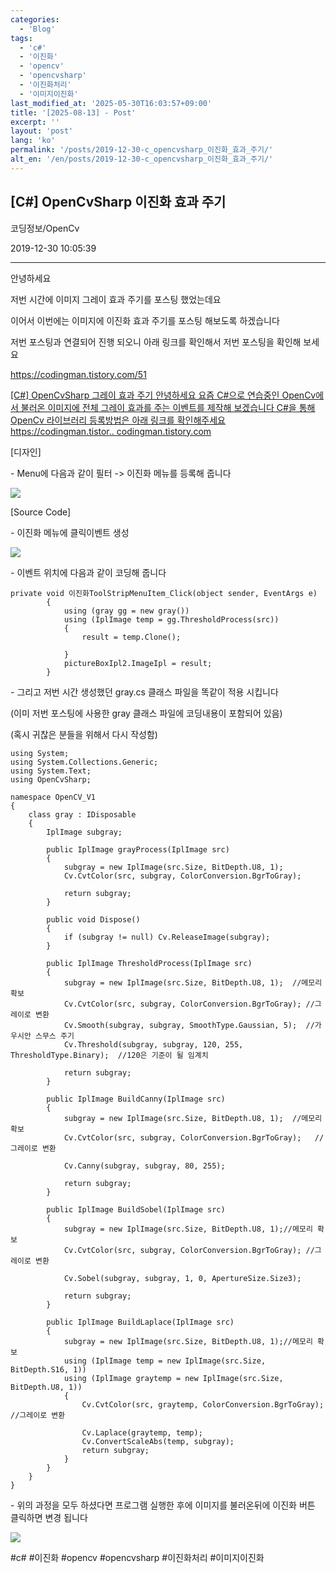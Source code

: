 ```yaml
---
categories:
  - 'Blog'
tags:
  - 'c#'
  - '이진화'
  - 'opencv'
  - 'opencvsharp'
  - '이진화처리'
  - '이미지이진화'
last_modified_at: '2025-05-30T16:03:57+09:00'
title: '[2025-08-13] - Post'
excerpt: ''
layout: 'post'
lang: 'ko'
permalink: '/posts/2019-12-30-c_opencvsharp_이진화_효과_주기/'
alt_en: '/en/posts/2019-12-30-c_opencvsharp_이진화_효과_주기/'
---
```


## [C#] OpenCvSharp 이진화 효과 주기

코딩정보/OpenCv

2019-12-30 10:05:39

* * *

안녕하세요

저번 시간에 이미지 그레이 효과 주기를 포스팅 했었는데요

이어서 이번에는 이미지에 이진화 효과 주기를 포스팅 해보도록 하겠습니다

저번 포스팅과 연결되어 진행 되오니 아래 링크를 확인해서 저번 포스팅을 확인해 보세요

<https://codingman.tistory.com/51>

[ [C#] OpenCvSharp 그레이 효과 주기 안녕하세요 요즘 C#으로 연습중인 OpenCv에서 불러온 이미지에 전체 그레이 효과를
주는 이벤트를 제작해 보겠습니다 C#을 통해 OpenCv 라이브러리 등록방법은 아래 링크를 확인해주세요
https://codingman.tistor.. codingman.tistory.com
](https://codingman.tistory.com/51)

[디자인]

\- Menu에 다음과 같이 필터 -> 이진화 메뉴를 등록해 줍니다

![](/assets/images/c_opencvsharp_이진화_효과_주기/img.jpg)

[Source Code]

\- 이진화 메뉴에 클릭이벤트 생성

![](/assets/images/c_opencvsharp_이진화_효과_주기/img_1.jpg)

\- 이벤트 위치에 다음과 같이 코딩해 줍니다

    
    
    private void 이진화ToolStripMenuItem_Click(object sender, EventArgs e)
            {
                using (gray gg = new gray())
                using (IplImage temp = gg.ThresholdProcess(src))
                {
                    result = temp.Clone();
    
                }
                pictureBoxIpl2.ImageIpl = result;
            }

\- 그리고 저번 시간 생성했던 gray.cs 클래스 파일을 똑같이 적용 시킵니다

(이미 저번 포스팅에 사용한 gray 클래스 파일에 코딩내용이 포함되어 있음)

(혹시 귀찮은 분들을 위해서 다시 작성함)

    
    
    using System;
    using System.Collections.Generic;
    using System.Text;
    using OpenCvSharp;
    
    namespace OpenCV_V1
    {
        class gray : IDisposable
        {
            IplImage subgray;
    
            public IplImage grayProcess(IplImage src)
            {
                subgray = new IplImage(src.Size, BitDepth.U8, 1);
                Cv.CvtColor(src, subgray, ColorConversion.BgrToGray);
    
                return subgray;
            }
    
            public void Dispose()
            {
                if (subgray != null) Cv.ReleaseImage(subgray);
            }
    
            public IplImage ThresholdProcess(IplImage src)
            {
                subgray = new IplImage(src.Size, BitDepth.U8, 1);  //메모리 확보
                Cv.CvtColor(src, subgray, ColorConversion.BgrToGray); //그레이로 변환
                Cv.Smooth(subgray, subgray, SmoothType.Gaussian, 5);  //가우시안 스무스 주기
                Cv.Threshold(subgray, subgray, 120, 255, ThresholdType.Binary);  //120은 기준이 될 임계치
    
                return subgray;
            }
    
            public IplImage BuildCanny(IplImage src)
            {
                subgray = new IplImage(src.Size, BitDepth.U8, 1);  //메모리 확보
                Cv.CvtColor(src, subgray, ColorConversion.BgrToGray);   //그레이로 변환
    
                Cv.Canny(subgray, subgray, 80, 255);
    
                return subgray;
            }
    
            public IplImage BuildSobel(IplImage src)
            {
                subgray = new IplImage(src.Size, BitDepth.U8, 1);//메모리 확보
                Cv.CvtColor(src, subgray, ColorConversion.BgrToGray); //그레이로 변환
    
                Cv.Sobel(subgray, subgray, 1, 0, ApertureSize.Size3);
    
                return subgray;
            }
    
            public IplImage BuildLaplace(IplImage src)
            {
                subgray = new IplImage(src.Size, BitDepth.U8, 1);//메모리 확보
                using (IplImage temp = new IplImage(src.Size, BitDepth.S16, 1))
                using (IplImage graytemp = new IplImage(src.Size, BitDepth.U8, 1))
                {
                    Cv.CvtColor(src, graytemp, ColorConversion.BgrToGray); //그레이로 변환
    
                    Cv.Laplace(graytemp, temp);
                    Cv.ConvertScaleAbs(temp, subgray);
                    return subgray;
                }
            }
        }
    }
    

\- 위의 과정을 모두 하셨다면 프로그램 실행한 후에 이미지를 불러온뒤에 이진화 버튼 클릭하면 변경 됩니다

![](/assets/images/c_opencvsharp_이진화_효과_주기/img_2.jpg)

  

#c# #이진화 #opencv #opencvsharp #이진화처리 #이미지이진화

